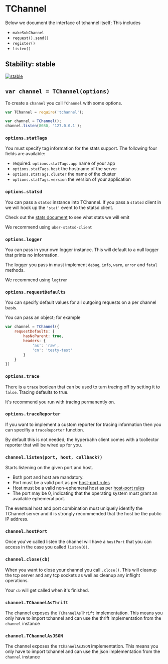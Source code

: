 # TChannel

Below we document the interface of tchannel itself; This includes

 - `makeSubChannel`
 - `request().send()`
 - `register()`
 - `listen()`

## Stability: stable

[![stable](http://badges.github.io/stability-badges/dist/stable.svg)](http://github.com/badges/stability-badges)

## `var channel = TChannel(options)`

To create a `channel` you call `TChannel` with some options.

```js
var TChannel = require('tchannel');

var channel = TChannel();
channel.listen(8080, '127.0.0.1');
```

### `options.statTags`

You must specify tag information for the stats support. The
following four fields are available:

 - required: `options.statTags.app` name of your app
 - `options.statTags.host` the hostname of the server
 - `options.statTags.cluster` the name of the cluster
 - `options.statTags.version` the version of your application

### `options.statsd`

You can pass a `statsd` instance into TChannel. If you pass a
`statsd` client in we will hook up the `'stat'` event to the
statsd client.

Check out the [stats document](./statsd.md) to see what stats
we will emit

We recommend using `uber-statsd-client`

### `options.logger`

You can pass in your own logger instance. This will default to
    a null logger that prints no information.

The logger you pass in must implement `debug`, `info`, `warn`,
    `error` and `fatal` methods.

We recommend using `logtron`

### `options.requestDefaults`

You can specify default values for all outgoing requests on
a per channel basis.

You can pass an object; for example

```js
var channel = TChannel({
    requestDefaults: {
        hasNoParent: true,
        headers: {
            'as': 'raw',
            'cn': 'testy-test'
        }
    }
})
```

### `options.trace`

There is a `trace` boolean that can be used to turn tracing off
by setting it to `false`. Tracing defaults to true.

It's recommend you run with tracing permanently on.

### `options.traceReporter`

If you want to implement a custom reporter for tracing information
then you can specifiy a `traceReporter` function.

By default this is not needed; the hyperbahn client comes with
a tcollector reporter that will be wired up for you.

### `channel.listen(port, host, callback?)`

Starts listening on the given port and host.

 - Both port and host are mandatory.
 - Port must be a valid port as per [host-port rules](./host-port.md)
 - Host must be a valid non-ephemeral host as per [host-port rules](./host-port.md)
 - The port may be 0, indicating that the operating system must grant an
available ephemeral port.

The eventual host and port combination must uniquely identify the
TChannel server and it is strongly recommended that the host be the
public IP address.

### `channel.hostPort`

Once you've called listen the channel will have a `hostPort` that
you can access in the case you called `listen(0)`.

### `channel.close(cb)`

When you want to close your channel you call `.close()`. This
will cleanup the tcp server and any tcp sockets as well
as cleanup any inflight operations.

Your `cb` will get called when it's finished.

### `channel.TChannelAsThrift`

The channel exposes the `TChannelAsThrift` implementation. This
means you only have to import tchannel and can use the thrift
implementation from the `channel` instance

### `channel.TChannelAsJSON`

The channel exposes the `TChannelAsJSON` implementation. This
means you only have to import tchannel and can use the json
implementation from the `channel` instance
